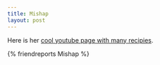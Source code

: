 ```yaml
---
title: Mishap
layout: post
---
```


Here is her [cool youtube page with many recipies](https://www.sigmadewe.com/home.html?&L=1).

{% friendreports Mishap %}
